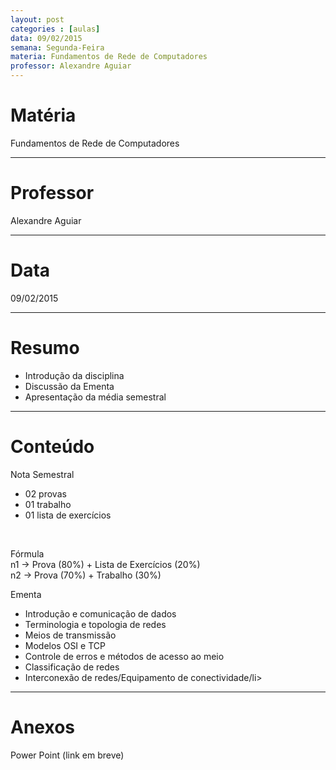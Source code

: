 ```yaml
---
layout: post
categories : [aulas]
data: 09/02/2015
semana: Segunda-Feira
materia: Fundamentos de Rede de Computadores
professor: Alexandre Aguiar
---
```


<h1>Matéria</h1>
Fundamentos de Rede de Computadores
<hr>

<h1>Professor</h1>
Alexandre Aguiar
<hr>

<h1>Data</h1>
09/02/2015
<hr>

<h1>Resumo</h1>
<ul>
      <li>Introdução da disciplina</li>
      <li>Discussão da Ementa</li>
      <li>Apresentação da média semestral</li>
</ul>
<hr>

<h1>Conteúdo</h1>
Nota Semestral <br/>
<ul>
      <li>02 provas</li>
      <li>01 trabalho</li>
      <li>01 lista de exercícios</li>
</ul>
<br/>

Fórmula <br/>
n1 -> Prova (80%) + Lista de Exercícios (20%) <br/>
n2 -> Prova (70%) + Trabalho (30%) <br/>

Ementa <br/>
<ul>
      <li>Introdução e comunicação de dados</li>
      <li>Terminologia e topologia de redes</li>
      <li>Meios de transmissão</li>
      <li>Modelos OSI e TCP</li>
      <li>Controle de erros e métodos de acesso ao meio</li>
      <li>Classificação de redes</li>
      <li>Interconexão de redes/Equipamento de conectividade/li>
</ul>
<hr/>

<h1>Anexos</h1>
Power Point (link em breve)

